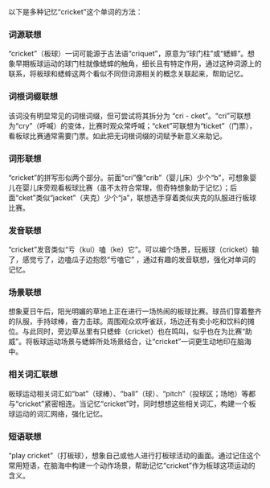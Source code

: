 以下是多种记忆“cricket”这个单词的方法：

### 词源联想
“cricket”（板球）一词可能源于古法语“criquet”，原意为“球门柱”或“蟋蟀”。想象早期板球运动的球门柱就像蟋蟀的触角，细长且有特定作用，通过这种词源上的联系，将板球和蟋蟀这两个看似不同但词源相关的概念关联起来，帮助记忆。

### 词根词缀联想
该词没有明显常见的词根词缀，但可尝试将其拆分为 “cri - cket”。“cri”可联想为“cry”（呼喊）的变体，比赛时观众常呼喊；“cket”可联想为“ticket”（门票），看板球比赛通常需要门票。如此把无词根词缀的词赋予新意义来助记。

### 词形联想
“cricket”的拼写形似两个部分。前面“cri”像“crib”（婴儿床）少个“b”，可想象婴儿在婴儿床旁观看板球比赛（虽不太符合常理，但奇特想象助于记忆）；后面“cket”类似“jacket”（夹克）少个“ja”，联想选手穿着类似夹克的队服进行板球比赛。

### 发音联想
“cricket”发音类似“亏（kui）嗑（ke）它”。可以编个场景，玩板球（cricket）输了，感觉亏了，边嗑瓜子边抱怨“亏嗑它” ，通过有趣的发音联想，强化对单词的记忆。

### 场景联想
想象夏日午后，阳光明媚的草地上正在进行一场热闹的板球比赛。球员们穿着整齐的队服，手持球棒，奋力击球。周围观众欢呼雀跃，场边还有卖小吃和饮料的摊位。与此同时，旁边草丛里有只蟋蟀（cricket）也在鸣叫，似乎也在为比赛“助威”。将板球运动场景与蟋蟀所处场景结合，让“cricket”一词更生动地印在脑海中。

### 相关词汇联想
板球运动相关词汇如“bat”（球棒）、“ball”（球）、“pitch”（投球区；场地）等都与“cricket”紧密相连。当记忆“cricket”时，同时想想这些相关词汇，构建一个板球运动的词汇网络，强化记忆。

### 短语联想
“play cricket”（打板球），想象自己或他人进行打板球活动的画面。通过记住这个常用短语，在脑海中构建一个动作场景，帮助记忆“cricket”作为板球这项运动的含义。 